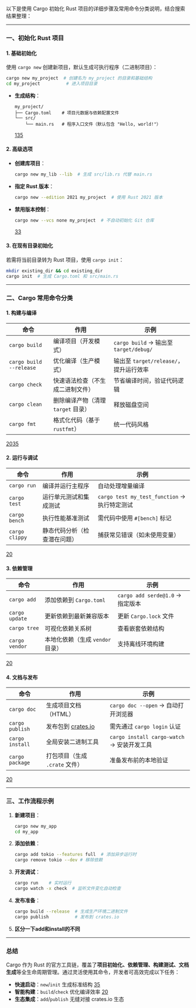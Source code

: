以下是使用 Cargo 初始化 Rust 项目的详细步骤及常用命令分类说明，结合搜索结果整理：

---

### **一、初始化 Rust 项目**
#### **1. 基础初始化**
使用 `cargo new` 创建新项目，默认生成可执行程序（二进制项目）：
```bash
cargo new my_project  # 创建名为 my_project 的目录和基础结构
cd my_project          # 进入项目目录
```
- **生成结构**：
  ```
  my_project/
  ├── Cargo.toml    # 项目元数据与依赖配置文件
  └── src/
      └── main.rs   # 程序入口文件（默认包含 "Hello, world!"）
  ``` 
  [1](@ref)[35](@ref)

#### **2. 高级选项**
- **创建库项目**：
  ```bash
  cargo new my_lib --lib  # 生成 src/lib.rs 代替 main.rs
  ```
- **指定 Rust 版本**：
  ```bash
  cargo new --edition 2021 my_project  # 使用 Rust 2021 版本
  ```
- **禁用版本控制**：
  ```bash
  cargo new --vcs none my_project  # 不自动初始化 Git 仓库
  ```
  [33](@ref)

#### **3. 在现有目录初始化**
若需将当前目录转为 Rust 项目，使用 `cargo init`：
```bash
mkdir existing_dir && cd existing_dir
cargo init  # 生成 Cargo.toml 和 src/main.rs
```


---

### **二、Cargo 常用命令分类**
#### **1. 构建与编译**
| 命令 | 作用 | 示例 |
|------|------|------|
| `cargo build` | 编译项目（开发模式） | `cargo build` → 输出至 `target/debug/` |
| `cargo build --release` | 优化编译（生产模式） | 输出至 `target/release/`，提升运行效率 |
| `cargo check` | 快速语法检查（不生成二进制文件） | 节省编译时间，验证代码逻辑 |
| `cargo clean` | 删除编译产物（清理 `target` 目录） | 释放磁盘空间 |
| `cargo fmt` | 格式化代码（基于 `rustfmt`） | 统一代码风格 |
  [20](@ref)[35](@ref)

#### **2. 运行与调试**
| 命令 | 作用 | 示例 |
|------|------|------|
| `cargo run` | 编译并运行主程序 | 自动处理增量编译 |
| `cargo test` | 运行单元测试和集成测试 | `cargo test my_test_function` → 执行特定测试 |
| `cargo bench` | 执行性能基准测试 | 需代码中使用 `#[bench]` 标记 |
| `cargo clippy` | 静态代码分析（检查潜在问题） | 捕获常见错误（如未使用变量） |
  [20](@ref)

#### **3. 依赖管理**
| 命令 | 作用 | 示例 |
|------|------|------|
| `cargo add` | 添加依赖到 `Cargo.toml` | `cargo add serde@1.0` → 指定版本 |
| `cargo update` | 更新依赖到最新兼容版本 | 更新 `Cargo.lock` 文件 |
| `cargo tree` | 可视化依赖关系树 | 查看嵌套依赖结构 |
| `cargo vendor` | 本地化依赖（生成 `vendor` 目录） | 支持离线环境构建 |
  [20](@ref)

#### **4. 文档与发布**
| 命令 | 作用 | 示例 |
|------|------|------|
| `cargo doc` | 生成项目文档（HTML） | `cargo doc --open` → 自动打开浏览器 |
| `cargo publish` | 发布包到 [crates.io](https://crates.io) | 需先通过 `cargo login` 认证 |
| `cargo install` | 全局安装二进制工具 | `cargo install cargo-watch` → 安装开发工具 |
| `cargo package` | 打包项目（生成 `.crate` 文件） | 准备发布前的本地验证 |
  [20](@ref)

---

### **三、工作流程示例**
1. **新建项目**：
   ```bash
   cargo new my_app
   cd my_app
   ```
2. **添加依赖**：
   ```bash
   cargo add tokio --features full  # 添加异步运行时
   cargo remove tokio --dev # 移除依赖

   ```
3. **开发调试**：
   ```bash
   cargo run    # 实时运行
   cargo watch -x check  # 监听文件变化自动检查
   ```
4. **发布准备**：
   ```bash
   cargo build --release  # 生成生产环境二进制文件
   cargo publish          # 发布到 crates.io
   ```
5. **区分一下add和install的不同**

---

### **总结**
Cargo 作为 Rust 的官方工具链，覆盖了**项目初始化、依赖管理、构建测试、文档生成**等全生命周期管理。通过灵活使用其命令，开发者可高效完成以下任务：
- **快速启动**：`new`/`init` 生成标准结构 [35](@ref)
- **智能构建**：`build`/`check` 优化编译效率 [20](@ref)
- **生态集成**：`add`/`publish` 无缝对接 crates.io 生态 